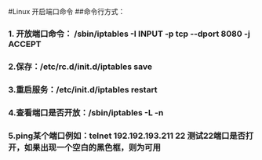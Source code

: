 
#Linux 开启端口命令
##命令行方式：

### 1. 开放端口命令： /sbin/iptables -I INPUT -p tcp --dport 8080 -j ACCEPT

### 2.保存：/etc/rc.d/init.d/iptables save

### 3.重启服务：/etc/init.d/iptables restart

### 4.查看端口是否开放：/sbin/iptables -L -n

### 5.ping某个端口例如：telnet 192.192.193.211 22 测试22端口是否打开，如果出现一个空白的黑色框，则为可用 